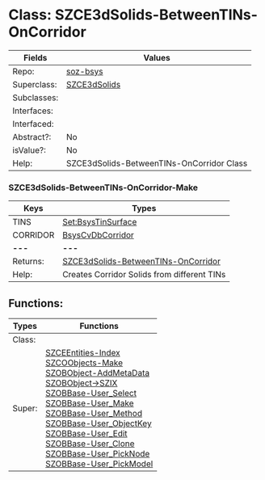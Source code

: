 
# Class:	SZCE3dSolids-BetweenTINs-OnCorridor

| Fields | Values |
| --------- | --------- |
| Repo: | [soz-bsys](/repos/soz-bsys.html) |
| Superclass: | [SZCE3dSolids](SZCE3dSolids.html) |
| Subclasses: |  |
| Interfaces: |  |
| Interfaced: |  |
| Abstract?: | No |
| isValue?: | No |
| Help: | SZCE3dSolids-BetweenTINs-OnCorridor Class |

### SZCE3dSolids-BetweenTINs-OnCorridor-Make

| Keys | Types |
| --------- | --------- |
| TINS | [Set:BsysTinSurface](BsysTinSurface.html) |
| CORRIDOR | [BsysCvDbCorridor](BsysCvDbCorridor.html) |
| **---** | **---** |
| Returns: | [SZCE3dSolids-BetweenTINs-OnCorridor](SZCE3dSolids-BetweenTINs-OnCorridor.html) |
| Help: | Creates Corridor Solids from different TINs |


## Functions:

| Types | Functions |
| --------- | --------- |
| Class: |  |
| Super: | [SZCEEntities-Index](SZCEEntities.html) <br> [SZCOObjects-Make](SZCOObjects.html) <br> [SZOBObject-AddMetaData](SZOBObject.html) <br> [SZOBObject->SZIX](SZOBObject.html) <br> [SZOBBase-User_Select](SZOBBase.html) <br> [SZOBBase-User_Make](SZOBBase.html) <br> [SZOBBase-User_Method](SZOBBase.html) <br> [SZOBBase-User_ObjectKey](SZOBBase.html) <br> [SZOBBase-User_Edit](SZOBBase.html) <br> [SZOBBase-User_Clone](SZOBBase.html) <br> [SZOBBase-User_PickNode](SZOBBase.html) <br> [SZOBBase-User_PickModel](SZOBBase.html) |


